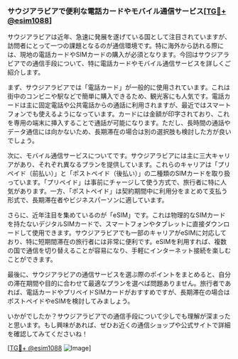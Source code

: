### サウジアラビアで便利な電話カードやモバイル通信サービス[[TG💪+ @esim1088](https://t.me/s/esim1088)]

サウジアラビアは近年、急速に発展を遂げている国として注目されていますが、訪問者にとって一つの課題となるのが通信環境です。特に海外から訪れる際には、現地の電話カードやSIMカードの購入が必須となります。今回はサウジアラビアでの通信手段について、特に電話カードやモバイル通信サービスを詳しくご紹介します。

まず、サウジアラビアでは「電話カード」が一般的に使用されています。これは街中のコンビニや駅などで簡単に購入できるため、観光客にも人気です。電話カードは主に固定電話や公共電話からの通話に利用されますが、最近ではスマートフォンでも使えるようになっています。カードには金額が印字されており、これを専用の端末に挿入することで通話が可能になります。ただし、長時間の通話やデータ通信には向かないため、長期滞在の場合は別の選択肢も検討した方が良いでしょう。

次に、モバイル通信サービスについてです。サウジアラビアには主に三大キャリアがあり、それぞれ異なるプランを提供しています。これらのキャリアは「プリペイド（前払い）」と「ポストペイド（後払い）」の二種類のSIMカードを取り扱っています。「プリペイド」は事前にチャージして使う方式で、旅行者に特に人気があります。一方、「ポストペイド」は契約期間中に利用分をまとめて支払う形式で、長期滞在者やビジネスパーソンに適しています。

さらに、近年注目を集めているのが「eSIM」です。これは物理的なSIMカードを持たないデジタルSIMカードで、スマートフォンやタブレットに直接ダウンロードして使用できます。サウジアラビアでも一部のキャリアがeSIMに対応しており、特に短期間滞在の旅行者には非常に便利です。eSIMを利用すれば、複数の国で通信を切り替えることが容易になり、手軽にインターネット接続を楽しむことができます。

最後に、サウジアラビアの通信サービスを選ぶ際のポイントをまとめると、自分の滞在期間や目的に合わせて最適なプランを選べば問題ありません。旅行者であれば、電話カードやプリペイドSIMカードがおすすめですが、長期滞在の場合はポストペイドやeSIMを検討してみましょう。

いかがでしたか？サウジアラビアでの通信手段について少しでも理解が深まったと思います。もし興味があれば、ぜひお近くの通信ショップや公式サイトで詳細を確認してみてくださいね！

[[TG💪+ @esim1088](https://t.me/s/esim1088) ![Image](https://i.postimg.cc/Y0z9fWf4/image.png)]